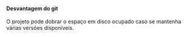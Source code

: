 <!-- markdownlint-disable-next-line -->
#### Desvantagem do git

O projeto pode dobrar o espaço em disco ocupado caso se mantenha várias versões disponíveis.
